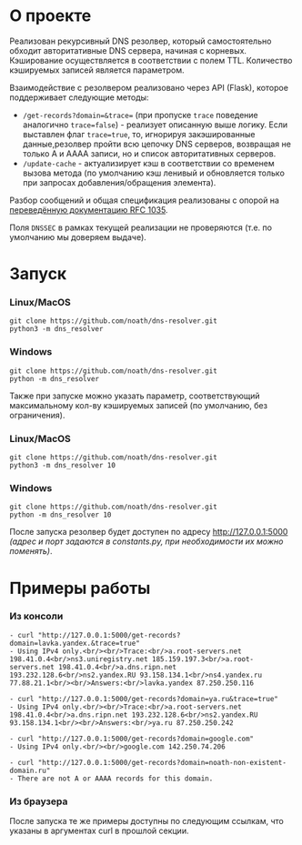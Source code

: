 # О проекте
Реализован рекурсивный DNS резолвер, который самостоятельно обходит авторитативные DNS сервера, начиная с корневых. Кэширование осуществляется в соответствии с полем TTL. Количество кэшируемых записей является параметром.

Взаимодействие с резолвером реализовано через API (Flask), которое поддерживает следующие методы:

- `/get-records?domain=&trace=` (при пропуске `trace` поведение аналогично `trace=false`) - реализует описанную выше логику. Если выставлен флаг `trace=true`, то, игнорируя закэшированные данные,резолвер пройти всю цепочку DNS серверов, возвращая не только A и АААА записи, но и список авторитативных серверов.
- `/update-cache` - актуализирует кэш в соответствии со временем вызова метода (по умолчанию кэш ленивый и обновляется только при запросах добавления/обращения элемента).

Разбор сообщений и общая спецификация реализованы с опорой на [переведённую документацию RFC 1035](https://efim360.ru/rfc-1035-domennye-imena-realizatsiya-i-spetsifikatsiya/#4-1-3-Resource-record-format).

Поля `DNSSEC` в рамках текущей реализации не проверяются (т.е. по умолчанию мы доверяем выдаче).

# Запуск
### Linux/MacOS
```
git clone https://github.com/noath/dns-resolver.git
python3 -m dns_resolver
```
### Windows
```
git clone https://github.com/noath/dns-resolver.git
python -m dns_resolver
```


Также при запуске можно указать параметр, соответствующий максимальному кол-ву кэшируемых записей (по умолчанию, без ограничения).
### Linux/MacOS
```
git clone https://github.com/noath/dns-resolver.git
python3 -m dns_resolver 10
```
### Windows
```
git clone https://github.com/noath/dns-resolver.git
python -m dns_resolver 10
```

После запуска резолвер будет доступен по адресу http://127.0.0.1:5000 *(адрес и порт задаются в constants.py, при необходимости их можно поменять)*.

# Примеры работы
### Из консоли
```
- curl "http://127.0.0.1:5000/get-records?domain=lavka.yandex.&trace=true"
- Using IPv4 only.<br/><br/>Trace:<br/>a.root-servers.net 198.41.0.4<br/>ns3.uniregistry.net 185.159.197.3<br/>a.root-servers.net 198.41.0.4<br/>a.dns.ripn.net 193.232.128.6<br/>ns2.yandex.RU 93.158.134.1<br/>ns4.yandex.ru 77.88.21.1<br/><br/>Answers:<br/>lavka.yandex 87.250.250.116

- curl "http://127.0.0.1:5000/get-records?domain=ya.ru&trace=true"
- Using IPv4 only.<br/><br/>Trace:<br/>a.root-servers.net 198.41.0.4<br/>a.dns.ripn.net 193.232.128.6<br/>ns2.yandex.RU 93.158.134.1<br/><br/>Answers:<br/>ya.ru 87.250.250.242

- curl "http://127.0.0.1:5000/get-records?domain=google.com"
- Using IPv4 only.<br/><br/>google.com 142.250.74.206

- curl "http://127.0.0.1:5000/get-records?domain=noath-non-existent-domain.ru"
- There are not A or AAAA records for this domain.
```

### Из браузера
После запуска те же примеры доступны по следующим ссылкам, что указаны в аргументах curl в прошлой секции.